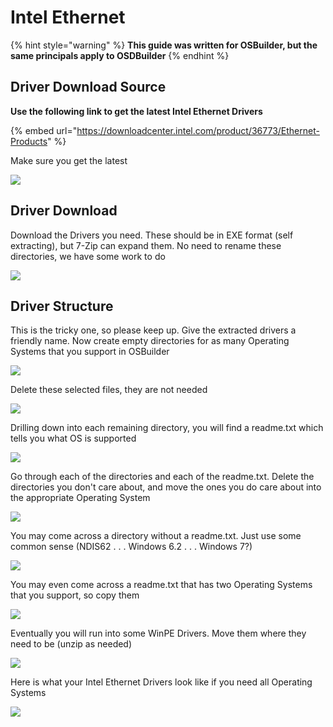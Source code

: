 # Intel Ethernet

{% hint style="warning" %}
**This guide was written for OSBuilder, but the same principals apply to OSDBuilder**
{% endhint %}

## Driver Download Source

**Use the following link to get the latest Intel Ethernet Drivers**

{% embed url="https://downloadcenter.intel.com/product/36773/Ethernet-Products" %}

Make sure you get the latest

![](../../../../../.gitbook/assets/image%20%2814%29.png)

## Driver Download

Download the Drivers you need.  These should be in EXE format \(self extracting\), but 7-Zip can expand them.  No need to rename these directories, we have some work to do

![](../../../../../.gitbook/assets/image%20%2815%29.png)

## Driver Structure

This is the tricky one, so please keep up.  Give the extracted drivers a friendly name.  Now create empty directories for as many Operating Systems that you support in OSBuilder

![](../../../../../.gitbook/assets/image%20%28112%29.png)

Delete these selected files, they are not needed

![](../../../../../.gitbook/assets/image%20%28152%29.png)

Drilling down into each remaining directory, you will find a readme.txt which tells you what OS is supported

![](../../../../../.gitbook/assets/image%20%28166%29.png)

Go through each of the directories and each of the readme.txt.  Delete the directories you don't care about, and move the ones you do care about into the appropriate Operating System

![](../../../../../.gitbook/assets/image%20%28104%29.png)

You may come across a directory without a readme.txt.  Just use some common sense \(NDIS62 . . . Windows 6.2 . . . Windows 7?\)

![](../../../../../.gitbook/assets/image%20%2830%29.png)

You may even come across a readme.txt that has two Operating Systems that you support, so copy them

![](../../../../../.gitbook/assets/image%20%28307%29.png)

Eventually you will run into some WinPE Drivers.  Move them where they need to be \(unzip as needed\)

![](../../../../../.gitbook/assets/image%20%28279%29.png)

Here is what your Intel Ethernet Drivers look like if you need all Operating Systems

![](../../../../../.gitbook/assets/image%20%2878%29.png)

## 


